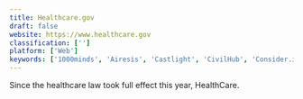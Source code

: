 ```yaml
---
title: Healthcare.gov
draft: false 
website: https://www.healthcare.gov
classification: ['']
platform: ['Web']
keywords: ['1000minds', 'Airesis', 'Castlight', 'CivilHub', 'Consider.it', 'Eat Your Greens', 'GenieMD', 'GlassFrog', 'HealthEquity', 'HealthPlans.org', 'Loomio', 'OpenSesame', 'REDCap', 'drchrono', 'iMuscle 2']
---
```

Since the healthcare law took full effect this year, HealthCare.